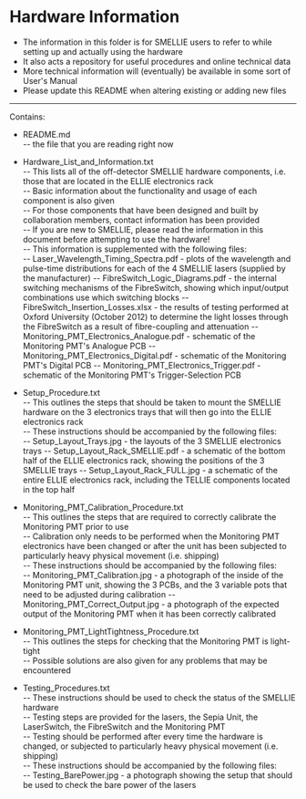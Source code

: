 Hardware Information
=======

* The information in this folder is for SMELLIE users to refer to while setting up and actually using the hardware  
* It also acts a repository for useful procedures and online technical data  
* More technical information will (eventually) be available in some sort of User's Manual  
* Please update this README when altering existing or adding new files  

-------------------------

Contains:  

* README.md  
-- the file that you are reading right now  

* Hardware_List_and_Information.txt  
-- This lists all of the off-detector SMELLIE hardware components, i.e. those that are located in the ELLIE electronics rack  
-- Basic information about the functionality and usage of each component is also given  
-- For those components that have been designed and built by collaboration members, contact information has been provided  
-- If you are new to SMELLIE, please read the information in this document before attempting to use the hardware!  
-- This information is supplemented with the following files:  
    -- Laser_Wavelength_Timing_Spectra.pdf - plots of the wavelength and pulse-time distributions for each of the 4 SMELLIE lasers (supplied by the manufacturer)
    -- FibreSwitch_Logic_Diagrams.pdf - the internal switching mechanisms of the FibreSwitch, showing which input/output combinations use which switching blocks
    -- FibreSwitch_Insertion_Losses.xlsx - the results of testing performed at Oxford University (October 2012) to determine the light losses through the FibreSwitch as a result of fibre-coupling and attenuation
    -- Monitoring_PMT_Electronics_Analogue.pdf - schematic of the Monitoring PMT's Analogue PCB
    -- Monitoring_PMT_Electronics_Digital.pdf - schematic of the Monitoring PMT's Digital PCB
    -- Monitoring_PMT_Electronics_Trigger.pdf - schematic of the Monitoring PMT's Trigger-Selection PCB  

* Setup_Procedure.txt  
-- This outlines the steps that should be taken to mount the SMELLIE hardware on the 3 electronics trays that will then go into the ELLIE electronics rack  
-- These instructions should be accompanied by the following files:  
    -- Setup_Layout_Trays.jpg - the layouts of the 3 SMELLIE electronics trays
    -- Setup_Layout_Rack_SMELLIE.pdf - a schematic of the bottom half of the ELLIE electronics rack, showing the positions of the 3 SMELLIE trays
    -- Setup_Layout_Rack_FULL.jpg - a schematic of the entire ELLIE electronics rack, including the TELLIE components located in the top half  

* Monitoring_PMT_Calibration_Procedure.txt  
-- This outlines the steps that are required to correctly calibrate the Monitoring PMT prior to use  
-- Calibration only needs to be performed when the Monitoring PMT electronics have been changed or after the unit has been subjected to particularly heavy physical movement (i.e. shipping)  
-- These instructions should be accompanied by the following files:  
    -- Monitoring_PMT_Calibration.jpg - a photograph of the inside of the Monitoring PMT unit, showing the 3 PCBs, and the 3 variable pots that need to be adjusted during calibration
    -- Monitoring_PMT_Correct_Output.jpg - a photograph of the expected output of the Monitoring PMT when it has been correctly calibrated  

* Monitoring_PMT_LightTightness_Procedure.txt  
-- This outlines the steps for checking that the Monitoring PMT is light-tight  
-- Possible solutions are also given for any problems that may be encountered  

* Testing_Procedures.txt  
-- These instructions should be used to check the status of the SMELLIE hardware  
-- Testing steps are provided for the lasers, the Sepia Unit, the LaserSwitch, the FibreSwitch and the Monitoring PMT  
-- Testing should be performed after every time the hardware is changed, or subjected to particularly heavy physical movement (i.e. shipping)  
-- These instructions should be accompanied by the following files:  
    -- Testing_BarePower.jpg - a photograph showing the setup that should be used to check the bare power of the lasers  
